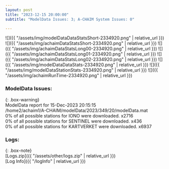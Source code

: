 ```yaml
---
layout: post
title: "2023-12-15 20:00:00"
subtitle: "ModelData Issues: 3; A-CHAIM System Issues: 0"

---
```


![]({{ "/assets/img/modelDataDataStatsShort-2334920.png" | relative_url }})
![]({{ "/assets/img/achaimDataStatsShort-2334920.png" | relative_url }})
![]({{ "/assets/img/achaimDataStatsLong00-2334920.png" | relative_url }})
![]({{ "/assets/img/achaimDataStatsLong01-2334920.png" | relative_url }})
![]({{ "/assets/img/achaimDataStatsLong02-2334920.png" | relative_url }})
![]({{ "/assets/img/modelDataDataStats-2334920.png" | relative_url }})
![]({{ "/assets/img/modelDataStationStats-2334920.png" | relative_url }})
![]({{ "/assets/img/achaimRunTime-2334920.png" | relative_url }})


### ModelData Issues:  
  
{: .box-warning}  
 ModelData report for 15-Dec-2023 20:15:15   
 /home2/achaim1/A-CHAIM/modelData/2023/349/20/modelData.mat   
 0% of all possible stations for IONO were downloaded. x2716   
 0% of all possible stations for SENTINEL were downloaded. x436   
 0% of all possible stations for KARTVERKET were downloaded. x6937   
  


### Logs:  
  
{: .box-note}  
[Logs.zip]({{ "/assets/other/logs.zip" | relative_url }})  
[Log Info]({{ "/logInfo" | relative_url }})  

